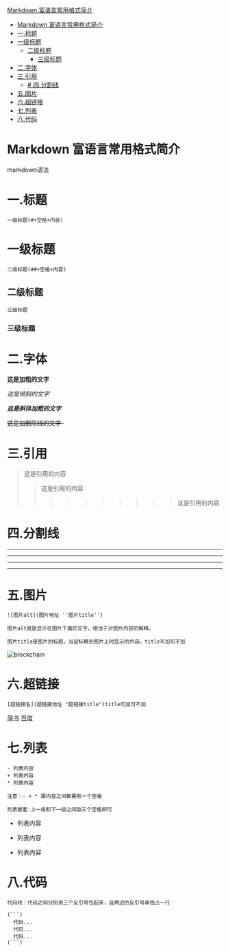 [Markdown 富语言常用格式简介](#markdown-富语言常用格式简介)
- [Markdown 富语言常用格式简介](#markdown-富语言常用格式简介)
- [一.标题](#一标题)
- [一级标题](#一级标题)
  - [二级标题](#二级标题)
    - [三级标题](#三级标题)
- [二.字体](#二字体)
- [三.引用](#三引用)
  - [# 四.分割线](#-四分割线)
- [五.图片](#五图片)
- [六.超链接](#六超链接)
- [七.列表](#七列表)
- [八.代码](#八代码)
# Markdown 富语言常用格式简介

markdown语法

# 一.标题
```
一级标题(#+空格+内容) 
```
# 一级标题
```
二级标题(##+空格+内容)
```
## 二级标题
```
三级标题
```
###  三级标题

# 二.字体

**这是加粗的文字**

*这是倾斜的文字*`

***这是斜体加粗的文字***

~~这是加删除线的文字~~- 

# 三.引用
>这是引用的内容
>>这是引用的内容
>>>>>>>>>>这是引用的内容

# 四.分割线
---
----
***
*****

# 五.图片
```
![图片alt](图片地址 ''图片title'')

图片alt就是显示在图片下面的文字，相当于对图片内容的解释。

图片title是图片的标题，当鼠标移到图片上时显示的内容。title可加可不加
```
![blockchain](https://ss0.bdstatic.com/70cFvHSh_Q1YnxGkpoWK1HF6hhy/it/u=702257389,1274025419&fm=27&gp=0.jpg "区块链")

# 六.超链接
```
[超链接名](超链接地址 "超链接title")title可加可不加
```

[简书](http://jianshu.com)
[百度](http://baidu.com)

# 七.列表
```
- 列表内容
+ 列表内容
* 列表内容

注意：- + * 跟内容之间都要有一个空格

列表嵌套:上一级和下一级之间敲三个空格即可
```
- 列表内容
+ 列表内容
* 列表内容

# 八.代码
```
代码块：代码之间分别用三个反引号包起来，且两边的反引号单独占一行

(```)
  代码...
  代码...
  代码...
(```)
```
